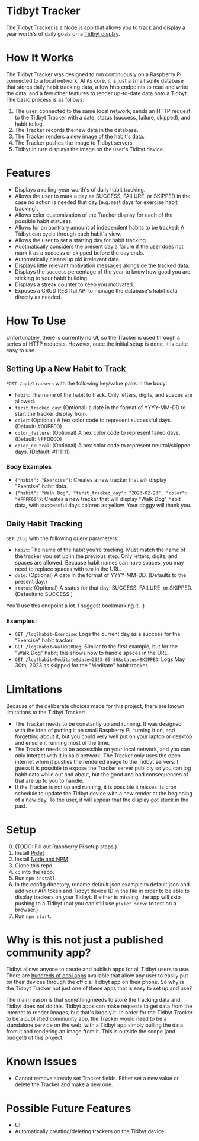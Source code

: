 # Tidbyt Tracker

The Tidbyt Tracker is a Node.js app that allows you to track and display a year worth's of daily goals on a [Tidbyt display](https://tidbyt.com/).

# How It Works
The Tidbyt Tracker was designed to run continuously on a Raspberry Pi connected to a local network. At its core, it is just a small sqlite database that stores daily habit tracking data, a few http endpoints to read and write the data, and a few other features to render up-to-date data onto a Tidbyt. The basic process is as follows:

1. The user, connected to the same local network, sends an HTTP request to the Tidbyt Tracker with a date, status (success, failure, skipped), and habit to log.
2. The Tracker records the new data in the database.
3. The Tracker renders a new image of the habit's data.
4. The Tracker pushes the image to Tidbyt servers.
5. Tidbyt in turn displays the image on the user's Tidbyt device.

# Features
* Displays a rolling-year worth's of daily habit tracking.
* Allows the user to mark a day as SUCCESS, FAILURE, or SKIPPED in the case no action is needed that day (e.g. rest days for exercise habit tracking).
* Allows color customization of the Tracker display for each of the possible habit statuses.
* Allows for an abritrary amount of independent habits to be tracked; A Tidbyt can cycle through each habit's view.
* Allows the user to set a starting day for habit tracking.
* Auotmatically considers the present day a failure if the user does not mark it as a success or skipped before the day ends.
* Automatically cleans up old irrelevant data.
* Displays little relevant motivation messages alongside the tracked data.
* Displays the success percentage of the year to know how good you are sticking to your habit building.
* Displays a streak counter to keep you motivated.
* Exposes a CRUD RESTful API to manage the database's habit data directly as needed.

# How To Use
Unfortunately, there is currently no UI, so the Tracker is used through a series of HTTP requests. However, once the initial setup is done, it is quite easy to use.

## Setting Up a New Habit to Track
`POST /api/trackers` with the following key/value pairs in the body:
* `habit`: The name of the habit to track. Only letters, digits, and spaces are allowed.
* `first_tracked_day`: (Optional) a date in the format of YYYY-MM-DD to start the tracker display from.
* `color`: (Optional) A hex color code to represent successful days. (Default: #00FF00)
* `color_failure`: (Optional) A hex color code to represent failed days. (Default: #FF0000)
* `color_neutral`: (Optional) A hex color code to represent neutral/skipped days. (Default: #111111)

### Body Examples
* `{"habit": "Exercise"}`: Creates a new tracker that will display "Exercise" habit data.
* `{"habit": "Walk Dog", "first_tracked_day": "2023-02-23", "color": "#FFFF00"}`: Creates a new tracker that will display "Walk Dog" habit data, with successful days colored as yellow. Your doggy will thank you.

## Daily Habit Tracking
`GET /log` with the following query parameters:
* `habit`: The name of the habit you're tracking. Must match the name of the tracker you set up in the previous step. Only letters, digits, and spaces are allowed. Because habit names can have spaces, you may need to replace spaces with `%20` in the URL.
* `date`: (Optional) A date in the format of YYYY-MM-DD. (Defaults to the present day.)
* `status`: (Optional) A status for that day: SUCCESS, FAILURE, or SKIPPED. (Defaults to SUCCESS.)

You'll use this endpoint a lot. I suggest bookmarking it. :)

### Examples:
* `GET /log?habit=Exercise`: Logs the current day as a success for the "Exercise" habit tracker.
* `GET /log?habit=Walk%20Dog`: Similar to the first example, but for the "Walk Dog" habit; this shows how to handle spaces in the URL.
* `GET /log?habit=Meditate&date=2023-05-30&status=SKIPPED`: Logs May 30th, 2023 as skipped for the "Meditate" habit tracker.

# Limitations
Because of the deliberate choices made for this project, there are known limitations to the Tidbyt Tracker:
* The Tracker needs to be constantly up and running. It was designed with the idea of putting it on small Raspberry Pi, turning it on, and forgetting about it, but you could very well put on your laptop or desktop and ensure it running most of the time.
* The Tracker needs to be accessible on your local network, and you can only interact with it in said network. The Tracker only uses the open internet when it pushes the rendered image to the Tidbyt servers. I guess it is possible to expose the Tracker server publicly so you can log habit data while out and about, but the good and bad consequences of that are up to you to handle.
* If the Tracker is not up and running, it is possible it misses its cron schedule to update the Tidbyt device with a new render at the beginning of a new day. To the user, it will appear that the display got stuck in the past.

# Setup
0. (TODO: Fill out Raspberry Pi setup steps.)
1. Install [Pixlet](https://tidbyt.dev/docs/build/installing-pixlet)
2. Install [Node and NPM](https://nodejs.org/en/download)
3. Clone this repo.
4. `cd` into the repo.
5. Run `npm install`.
6. In the config directory, rename default.json.example to default.json and add your API token and Tidbyt device ID in the file in order to be able to display trackers on your Tidbyt. If either is missing, the app will skip pushing to a Tidbyt (but you can still use `pixlet serve` to test on a browser.)
6. Run `npm start`.

# Why is this not just a published community app?
Tidbyt allows anyone to create and publish apps for all Tidbyt users to use. There are [hundreds of cool apps](https://tidbyt.com/pages/apps) available that allow any user to easily put on their devices through the official Tidbyt app on their phone. So why is the Tidbyt Tracker not just one of these apps that is easy to set up and use?

The main reason is that something needs to store the tracking data and Tidbyt does not do this. Tidbyt apps can make requests to get data from the internet to render images, but that's largely it. In order for the Tidbyt Tracker to be a published community app, the Tracker would need to be a standalone service on the web, with a Tidbyt app simply pulling the data from it and rendering an image from it. This is outside the scope (and budget!) of this project.

# Known Issues
* Cannot remove already set Tracker fields. Either set a new value or delete the Tracker and make a new one.

# Possible Future Features
* UI
* Automatically creating/deleting trackers on the Tidbyt device.